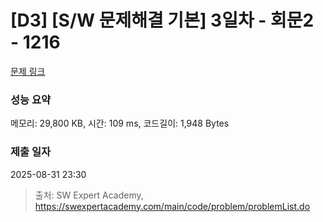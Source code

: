 # [D3] [S/W 문제해결 기본] 3일차 - 회문2 - 1216 

[문제 링크](https://swexpertacademy.com/main/code/problem/problemDetail.do?contestProbId=AV14Rq5aABUCFAYi) 

### 성능 요약

메모리: 29,800 KB, 시간: 109 ms, 코드길이: 1,948 Bytes

### 제출 일자

2025-08-31 23:30



> 출처: SW Expert Academy, https://swexpertacademy.com/main/code/problem/problemList.do